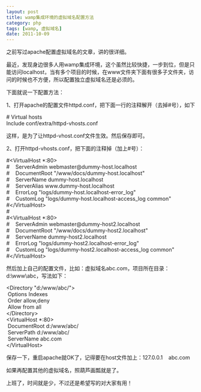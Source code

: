 ```yaml
---
layout: post
title: wamp集成环境的虚拟域名配置方法
category: php
tags: [wamp, 虚拟域名]
date: 2011-10-09
---
```

<p>之前写过apache配置虚拟域名的文章，讲的很详细。</p>
<p>最近，发现身边很多人用wamp集成环境，这个虽然比较快捷，一步到位，但是只能访问localhost，当有多个项目的时候，在www文件夹下面有很多子文件夹，访问的时候也不方便，所以配置独立虚拟域名还是必须的。</p>
<p>下面就说一下配置方法：</p>
<p>1、打开apache的配置文件httpd.conf，把下面一行的注释解开（去掉#号），如下</p>
<p># Virtual hosts<br />
Include conf/extra/httpd-vhosts.conf</p>
<p>这样，是为了让httpd-vhost.conf文件生效。然后保存即可。</p>
<p>2、打开httpd-vhosts.conf，把下面的注释掉（加上#号）：</p>
<p>#&lt;VirtualHost *:80&gt;<br />
#&nbsp;&nbsp;&nbsp; ServerAdmin webmaster@dummy-host.localhost<br />
#&nbsp;&nbsp;&nbsp; DocumentRoot &quot;/www/docs/dummy-host.localhost&quot;<br />
#&nbsp;&nbsp;&nbsp; ServerName dummy-host.localhost<br />
#&nbsp;&nbsp;&nbsp; ServerAlias www.dummy-host.localhost<br />
#&nbsp;&nbsp;&nbsp; ErrorLog &quot;logs/dummy-host.localhost-error_log&quot;<br />
#&nbsp;&nbsp;&nbsp; CustomLog &quot;logs/dummy-host.localhost-access_log common&quot;<br />
#&lt;/VirtualHost&gt;<br />
#<br />
#&lt;VirtualHost *:80&gt;<br />
#&nbsp;&nbsp;&nbsp; ServerAdmin webmaster@dummy-host2.localhost<br />
#&nbsp;&nbsp;&nbsp; DocumentRoot &quot;/www/docs/dummy-host2.localhost&quot;<br />
#&nbsp;&nbsp;&nbsp; ServerName dummy-host2.localhost<br />
#&nbsp;&nbsp;&nbsp; ErrorLog &quot;logs/dummy-host2.localhost-error_log&quot;<br />
#&nbsp;&nbsp;&nbsp; CustomLog &quot;logs/dummy-host2.localhost-access_log common&quot;<br />
#&lt;/VirtualHost&gt;</p>
<p>然后加上自己的配置文件，比如：虚拟域名abc.com，项目所在目录：d:\www\abc，写法如下：</p>
<p>&lt;Directory &quot;d:/www/abc/&quot;&gt;<br />
&nbsp;Options Indexes<br />
&nbsp;Order allow,deny<br />
&nbsp;Allow from all<br />
&lt;/Directory&gt;<br />
&lt;VirtualHost *:80&gt;<br />
&nbsp;DocumentRoot d:/www/abc/<br />
&nbsp;ServerPath d:/www/abc/&nbsp;&nbsp;<br />
&nbsp;ServerName abc.com<br />
&lt;/VirtualHost&gt;</p>
<p>保存一下，重启apache就OK了，记得要在host文件加上：127.0.0.1&nbsp;&nbsp;&nbsp; abc.com</p>
<p>如果再配置其他的虚拟域名，照葫芦画瓢就是了。</p>
<p>上班了，时间就是少，不过还是希望写的对大家有用！</p>
